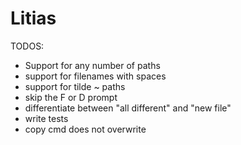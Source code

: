 # Litias

TODOS:
- Support for any number of paths
- support for filenames with spaces
- support for tilde ~ paths
- skip the F or D prompt
- differentiate between "all different" and "new file"
- write tests
- copy cmd does not overwrite